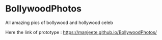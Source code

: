 # BollywoodPhotos
All amazing pics of bollywood and hollywood celeb
 
 Here the link of prototype : https://manjeete.github.io/BollywoodPhotos/

